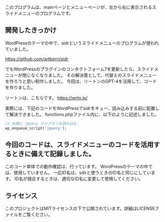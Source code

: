 このブログラムは、mainページとメニューページが、左から右に表示されるスライドメニューのプログラムです。

## 開発したきっかけ
WordPressのテーマの中で、sidrというスライドメニューのプログラムが使われていました。

https://github.com/artberri/sidr

でもWordPressのプラグインのコンタクトフォーム7を更新したら、スライドメニューが閉じなくなりました。
その解決策として、代替えのスライドメニューを作ろうと思い制作しました。
今回は、リートンのGPT-4を活用して、コードを作りました。

リートンは、こちらです。
https://wrtn.jp/

実際には、下記のコードをWordPressでsidrをキュー、読み込みする前に配置して解決できました。
functions.phpファイル内に、以下のように記述しました。

```php
// 先頭に jQuery ライブラリを読み込む
wp_enqueue_script('jquery');
```

## 今回のコードは、スライドメニューのコードを活用するときに備えて記録しました。
このコード単体での動作確認は、行っています。
WordPressのテーマの中では、使用していません。
一応ID名は、sdirと使うときのID名と同じにしています。
ID名が競合するときは、適切なID名に変更して使用してください。

## ライセンス

このプロジェクトはMITライセンスの下で公開されています。詳細はLICENSEファイルをご覧ください。
